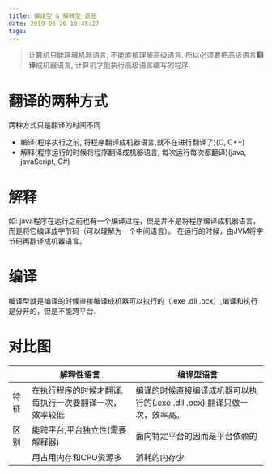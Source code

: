 ```yaml
---
title: 编译型 & 解释型 语言
date: 2019-06-26 10:48:27
tags:
---
```


> 计算机只能理解机器语言, 不能直接理解高级语言. 所以必须要把高级语言**翻译**成机器语言, 计算机才能执行高级语言编写的程序.



# 翻译的两种方式

两种方式只是翻译的时间不同

+ 编译(程序执行之前, 将程序翻译成机器语言,就不在进行翻译了)(C, C++)
+ 解释(程序运行的时候将程序翻译成机器语言, 每次运行每次都翻译)(java, javaScript, C#)



# 解释
如: java程序在运行之前也有一个编译过程，但是并不是将程序编译成机器语言，而是将它编译成字节码（可以理解为一个中间语言）。
在运行的时候，由JVM将字节码再翻译成机器语言。

# 编译
编译型就是编译的时候直接编译成机器可以执行的（.exe .dll .ocx）,编译和执行是分开的，但是不能跨平台.



# 对比图

|       |解释性语言|编译型语言 |
|------ | -------- | --------- |
| 特征 | 在执行程序的时候才翻译. 每执行一次要翻译一次，效率较低 | 编译的时候直接编译成机器可以执行的(.exe .dll .ocx) 翻译只做一次，效率高。 |
|  区别  | 能跨平台,平台独立性(需要解释器) | 面向特定平台的因而是平台依赖的 |
|    | 用占用内存和CPU资源多 | 消耗的内存少 |



